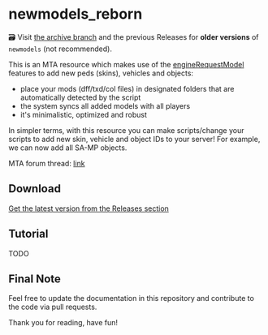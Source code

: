 # newmodels_reborn

🗃️ Visit [the archive branch](https://github.com/Fernando-A-Rocha/mta-add-models/tree/archive) and the previous Releases for **older versions** of `newmodels` (not recommended).

This is an MTA resource which makes use of the [engineRequestModel](https://wiki.multitheftauto.com/wiki/EngineRequestModel) features to add new peds (skins), vehicles and objects:

- place your mods (dff/txd/col files) in designated folders that are automatically detected by the script
- the system syncs all added models with all players
- it's minimalistic, optimized and robust

In simpler terms, with this resource you can make scripts/change your scripts to add new skin, vehicle and object IDs to your server! For example, we can now add all SA-MP objects.

MTA forum thread: [link](https://forum.mtasa.com/topic/133212-rel-add-new-models-library/)

## Download

[Get the latest version from the Releases section](https://github.com/Fernando-A-Rocha/mta-add-models/releases/latest)

## Tutorial

TODO

## Final Note

Feel free to update the documentation in this repository and contribute to the code via pull requests.

Thank you for reading, have fun!
